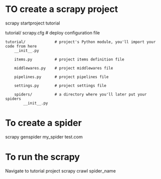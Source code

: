 # TO create a scrapy project

scrapy startproject tutorial

tutorial/
    scrapy.cfg            # deploy configuration file

    tutorial/             # project's Python module, you'll import your code from here
        __init__.py

        items.py          # project items definition file

        middlewares.py    # project middlewares file

        pipelines.py      # project pipelines file

        settings.py       # project settings file

        spiders/          # a directory where you'll later put your spiders
            __init__.py

# To create a spider
scrapy genspider my_spider test.com

# To run the scrapy
  Navigate to tutorial project
scrapy crawl spider_name
